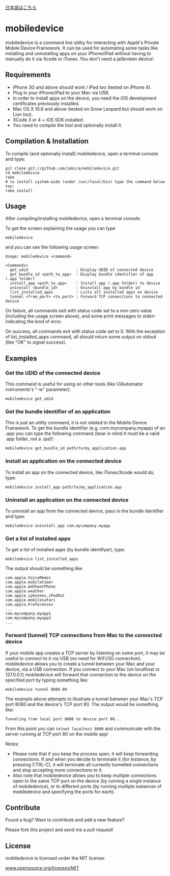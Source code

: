 [日本語はこちら](https://github.com/imkira/mobiledevice/blob/master/README_JP.md)

mobiledevice
============

mobiledevice is a command line utility for interacting with Apple's Private Mobile Device Framework.
It can be used for automating some tasks like installing and uninstalling apps on your iPhone/iPad
without having to manually do it via Xcode or iTunes.
You don't need a jailbroken device!

## Requirements

* iPhone 3G and above should work / iPad too (tested on iPhone 4).
* Plug in your iPhone/iPad to your Mac via USB.
* In order to install apps on the device, you need the iOS development certificates previously installed.
* Mac OS X 10.6 and above (tested on Snow Leopard but should work on Lion too).
* XCode 3 or 4 + iOS SDK installed.
* You need to compile the tool and optionally install it.

## Compilation & Installation

To compile (and optionally install) mobiledevice, open a terminal console and type:

```
git clone git://github.com/imkira/mobiledevice.git
cd mobiledevice
rake
# to install system-wide (under /usr/local/bin) type the command below too:
rake install
```

## Usage

After compiling/installing mobiledevice, open a terminal console.

To get the screen explaining the usage you can type

```
mobiledevice
```

and you can see the following usage screen:

```
Usage: mobiledevice <command>

<Commands>
  get_udid                     : Display UDID of connected device
  get_bundle_id <path_to_app>  : Display bundle identifier of app (.app folder)
  install_app <path_to_app>    : Install app (.app folder) to device
  uninstall <bundle_id>        : Uninstall app by bundle id
  list_installed_apps          : Lists all installed apps on device
  tunnel <from_port> <to_port> : Forward TCP connections to connected device
```

On failure, all commands exit with status code set to a non-zero value
(including the usage screen above), and some print messages to stderr
indicating the kind of error.

On success,  all commands exit with status code set to 0. With the exception
of list_installed_apps command, all should return some output on stdout 
(like "OK" to signal success).

## Examples

### Get the UDID of the connected device

This command is useful for using on other tools (like UIAutomator instruments's "-w" parameter):

```
mobiledevice get_udid
```

### Get the bundle identifier of an application

This is just an utility command, it is not related to the Mobile Device Framework.
To get the bundle identifier (e.g. com.mycompany.myapp) of an .app you can type
the following command (bear in mind it must be a valid .app folder, not a .ipa!):

```
mobiledevice get_bundle_id path/to/my_application.app
```

### Install an application on the connected device

To install an app on the connected device, like iTunes/Xcode would do, type:

```
mobiledevice install_app path/to/my_application.app
```

### Uninstall an application on the connected device

To uninstall an app from the connected device, pass in the bundle identifier and type:

```
mobiledevice uninstall_app com.mycompany.myapp
```

### Get a list of installed apps

To get a list of installed apps (by bundle identifyer), type:

```
mobiledevice list_installed_apps
```

The output should be something like:

```
com.apple.VoiceMemos
com.apple.mobiletimer
com.apple.AdSheetPhone
com.apple.weather
com.apple.iphoneos.iPodOut
com.apple.mobilesafari
com.apple.Preferences
...
com.mycompany.myapp1
com.mycompany.myapp2
...
```

### Forward (tunnel) TCP connections from Mac to the connected device

If your mobile app creates a TCP server by listening on some port,
it may be useful to connect to it via USB (no need for WiFi/3G connection).
mobiledevice allows you to create a tunnel between your Mac and your device,
via a USB connection. If you connect to your Mac (on localhost or 127.0.0.1)
mobiledevice will forward that connection to the device on the specified port
by typing something like:

```
mobiledevice tunnel 8080 80
```

The example above attempts to illustrate a tunnel between your Mac's TCP port 8080
and the device's TCP port 80. The output would be something like:

```
Tunneling from local port 8080 to device port 80...
```

From this point you can `telnet localhost 8080` and communicate with the server
running at TCP port 80 on the mobile app!

Notes:

* Please note that if you keep the process open, it will keep forwarding connections.
If and when you decide to terminate it (for instance, by pressing CTRL-C), it will
terminate all currently tunnelled connections and stop accepting more connections to it.
* Also note that mobiledevice allows you to keep multiple connections open to the
same TCP port on the device (by running a single instance of mobiledevice), or to
different ports (by running multiple instances of mobiledevice and specifying the
ports for each). 

## Contribute

Found a bug? Want to contribute and add a new feature?

Please fork this project and send me a pull request!

## License

mobiledevice is licensed under the MIT license:

www.opensource.org/licenses/MIT


